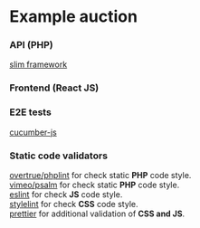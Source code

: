 # Example auction
### API (PHP)
[slim framework](https://github.com/slimphp/Slim)

### Frontend (React JS)

### E2E tests
[cucumber-js](https://cucumber.io/docs/installation/javascript/)

### Static code validators
[overtrue/phplint](https://github.com/overtrue/phplint) for check static <b>PHP</b> code style. \
[vimeo/psalm](https://github.com/vimeo/psalm) for check static <b>PHP</b> code style. \
[eslint](https://eslint.org/) for check <b>JS</b> code style. \
[stylelint](https://github.com/stylelint/stylelint) for check <b>CSS</b> code style. \
[prettier](https://prettier.io/) for additional validation of <b>CSS and JS</b>.